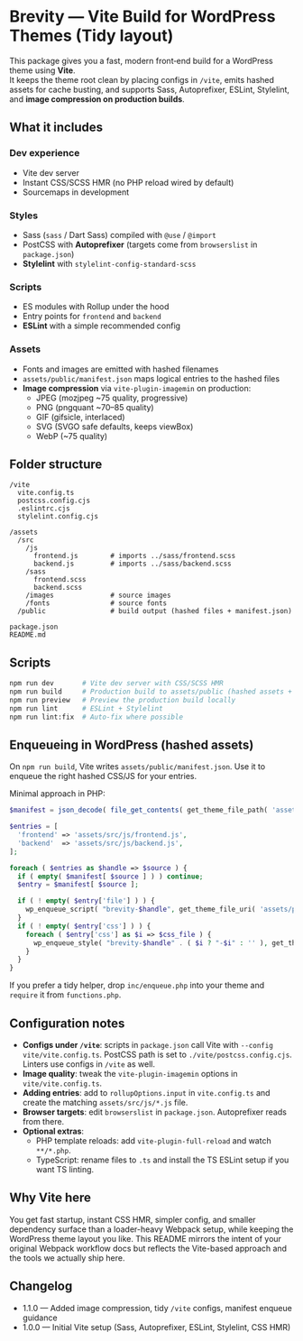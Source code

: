 # Brevity — Vite Build for WordPress Themes (Tidy layout)

This package gives you a fast, modern front‑end build for a WordPress theme using **Vite**.  
It keeps the theme root clean by placing configs in `/vite`, emits hashed assets for cache busting, and supports Sass, Autoprefixer, ESLint, Stylelint, and **image compression on production builds**.

## What it includes

### Dev experience
- Vite dev server
- Instant CSS/SCSS HMR (no PHP reload wired by default)
- Sourcemaps in development

### Styles
- Sass (`sass` / Dart Sass) compiled with `@use` / `@import`
- PostCSS with **Autoprefixer** (targets come from `browserslist` in `package.json`)
- **Stylelint** with `stylelint-config-standard-scss`

### Scripts
- ES modules with Rollup under the hood
- Entry points for `frontend` and `backend`
- **ESLint** with a simple recommended config

### Assets
- Fonts and images are emitted with hashed filenames
- `assets/public/manifest.json` maps logical entries to the hashed files
- **Image compression** via `vite-plugin-imagemin` on production:
  - JPEG (mozjpeg ~75 quality, progressive)
  - PNG (pngquant ~70–85 quality)
  - GIF (gifsicle, interlaced)
  - SVG (SVGO safe defaults, keeps viewBox)
  - WebP (~75 quality)

## Folder structure

```
/vite
  vite.config.ts
  postcss.config.cjs
  .eslintrc.cjs
  stylelint.config.cjs

/assets
  /src
    /js
      frontend.js        # imports ../sass/frontend.scss
      backend.js         # imports ../sass/backend.scss
    /sass
      frontend.scss
      backend.scss
    /images              # source images
    /fonts               # source fonts
  /public                # build output (hashed files + manifest.json)

package.json
README.md
```

## Scripts

```bash
npm run dev       # Vite dev server with CSS/SCSS HMR
npm run build     # Production build to assets/public (hashed assets + manifest.json)
npm run preview   # Preview the production build locally
npm run lint      # ESLint + Stylelint
npm run lint:fix  # Auto-fix where possible
```

## Enqueueing in WordPress (hashed assets)

On `npm run build`, Vite writes `assets/public/manifest.json`. Use it to enqueue the right hashed CSS/JS for your entries.

Minimal approach in PHP:

```php
$manifest = json_decode( file_get_contents( get_theme_file_path( 'assets/public/manifest.json' ) ), true );

$entries = [
  'frontend' => 'assets/src/js/frontend.js',
  'backend'  => 'assets/src/js/backend.js',
];

foreach ( $entries as $handle => $source ) {
  if ( empty( $manifest[ $source ] ) ) continue;
  $entry = $manifest[ $source ];

  if ( ! empty( $entry['file'] ) ) {
    wp_enqueue_script( "brevity-$handle", get_theme_file_uri( 'assets/public/' . $entry['file'] ), [], null, true );
  }
  if ( ! empty( $entry['css'] ) ) {
    foreach ( $entry['css'] as $i => $css_file ) {
      wp_enqueue_style( "brevity-$handle" . ( $i ? "-$i" : '' ), get_theme_file_uri( 'assets/public/' . $css_file ), [], null );
    }
  }
}
```

If you prefer a tidy helper, drop `inc/enqueue.php` into your theme and `require` it from `functions.php`.

## Configuration notes

- **Configs under `/vite`**: scripts in `package.json` call Vite with `--config vite/vite.config.ts`. PostCSS path is set to `./vite/postcss.config.cjs`. Linters use configs in `/vite` as well.
- **Image quality**: tweak the `vite-plugin-imagemin` options in `vite/vite.config.ts`.
- **Adding entries**: add to `rollupOptions.input` in `vite.config.ts` and create the matching `assets/src/js/*.js` file.
- **Browser targets**: edit `browserslist` in `package.json`. Autoprefixer reads from there.
- **Optional extras**:
  - PHP template reloads: add `vite-plugin-full-reload` and watch `**/*.php`.
  - TypeScript: rename files to `.ts` and install the TS ESLint setup if you want TS linting.

## Why Vite here

You get fast startup, instant CSS HMR, simpler config, and smaller dependency surface than a loader-heavy Webpack setup, while keeping the WordPress theme layout you like. This README mirrors the intent of your original Webpack workflow docs but reflects the Vite-based approach and the tools we actually ship here.

## Changelog

- 1.1.0 — Added image compression, tidy `/vite` configs, manifest enqueue guidance
- 1.0.0 — Initial Vite setup (Sass, Autoprefixer, ESLint, Stylelint, CSS HMR)
